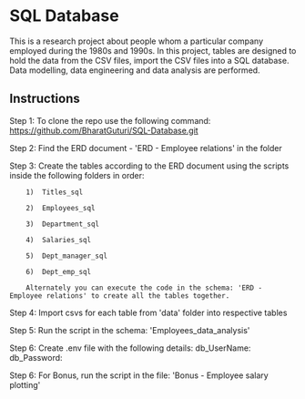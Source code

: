# SQL Database

This is a research project about people whom a particular company employed during the 1980s and 1990s. In this project, tables are designed to hold the data from the CSV files, import the CSV files into a SQL database. Data modelling, data engineering and data analysis are performed. 

## Instructions
Step 1: To clone the repo use the following command:
  https://github.com/BharatGuturi/SQL-Database.git
  
Step 2: Find the ERD document - 'ERD - Employee relations' in the folder

Step 3: Create the tables according to the ERD document using the scripts inside the following folders in order:

        1)  Titles_sql
        
        2)  Employees_sql 
        
        3)  Department_sql
        
        4)  Salaries_sql
        
        5)  Dept_manager_sql
        
        6)  Dept_emp_sql
  
        Alternately you can execute the code in the schema: 'ERD - Employee relations' to create all the tables together.
 
 Step 4: Import csvs for each table from 'data' folder into respective tables
 
 Step 5: Run the script in the schema: 'Employees_data_analysis'
 
 Step 6: Create .env file with the following details:
          db_UserName: <your database username>
          db_Password: <your database password>
 
 Step 6: For Bonus, run the script in the file: 'Bonus - Employee salary plotting'
          
